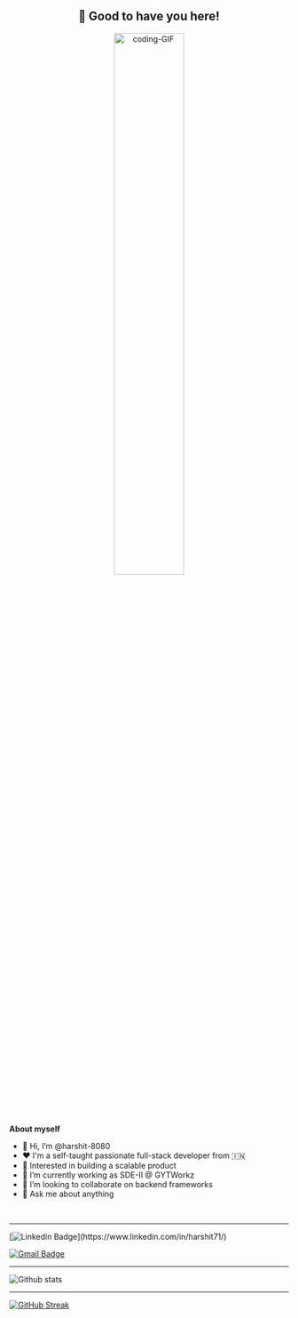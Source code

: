 <!-- README FILE CODE -->



<!-- WAKING HAND WITH GOOD TO HAVE YOU TEXT-->
<h2 align=center>👋 Good to have you here!</h2>

<p align = "center">
  <img src = "https://media.tenor.com/qJ5evVs-_uUAAAAC/coding.gif" height="50%" width="50%" alt = "coding-GIF"/>
</p>


<!--ABOUT ME CODE-->
**About myself**<br>


- 👋 Hi, I’m @harshit-8080
- ❤️ I'm a self-taught passionate full-stack developer from 🇮🇳
- 👀 Interested in building a scalable product
- 💼 I’m currently working as SDE-II @ GYTWorkz
- 🌱 I’m looking to collaborate on backend frameworks
- 💬 Ask me about anything

<br>

---

<!-- SOCAIL MEDIA HANDLES -->
[![Linkedin Badge](https://img.shields.io/badge/-HarshitRaj-blue?style=flat-square&logo=Linkedin&logoColor=white&link=[https://www.linkedin.com/in/riti2409/](https://www.linkedin.com/in/harshit71/))](https://www.linkedin.com/in/harshit71/)


[![Gmail Badge](https://img.shields.io/badge/-harshit.new71@gmail.com-c14438?style=flat-square&logo=Gmail&logoColor=white&link=mailto:harshit.new71@gmail.com)](mailto:harshit.new71@gmail.com)

---

<!-- GITHUB STATISTICS -->
 ![Github stats](https://github-readme-stats.vercel.app/api?username=harshit-8080&show_icons=true&theme=radical)  


 <hr>


 
<!--  CONTRIBUTION AND STREAK BLOCK -->
 [![GitHub Streak ](https://github-readme-streak-stats.herokuapp.com/?user=harshit-8080&currStreakNum=2FD3EB&fire=pink&sideLabels=F00&theme=nightowl)](https://git.io/streak-stats)   


